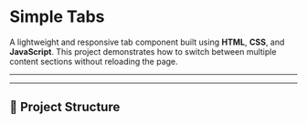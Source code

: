 # Simple Tabs

A lightweight and responsive tab component built using **HTML**, **CSS**, and **JavaScript**. This project demonstrates how to switch between multiple content sections without reloading the page.

---


---

## 📁 Project Structure

